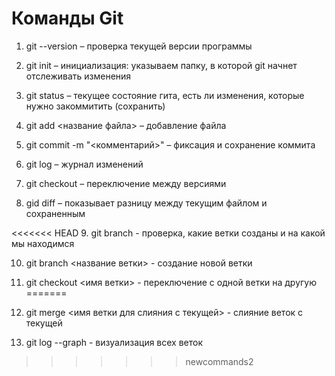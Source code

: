 # Команды Git

1. git --version – проверка текущей версии программы

2. git init – инициализация: указываем папку, в которой git начнет отслеживать изменения

3. git status – текущее состояние гита, есть ли изменения, которые нужно закоммитить (сохранить)

4. git add <название файла> – добавление файла

5. git commit -m "<комментарий>" – фиксация и сохранение коммита 

6. git log – журнал изменений

7. git checkout – переключение между версиями

8. gid diff – показывает разницу между текущим файлом и сохраненным

<<<<<<< HEAD
9. git branch - проверка, какие ветки созданы и на какой мы находимся

10. git branch <название ветки> - создание новой ветки

11. git checkout <имя ветки> - переключение с одной ветки на другую
=======
12. git merge <имя ветки для слияния с текущей> - слияние веток с текущей

13. git log --graph - визуализация всех веток


>>>>>>> newcommands2
